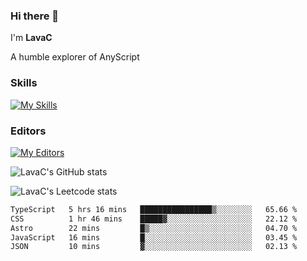 ### Hi there 👋
I'm **LavaC**

A humble explorer of AnyScript

### Skills
[![My Skills](https://skillicons.dev/icons?i=js,ts,vue,nodejs,nuxtjs,astro,solidjs,tailwind)](https://skillicons.dev)

### Editors
[![My Editors](https://skillicons.dev/icons?i=neovim,vscode)](https://skillicons.dev)

![LavaC's GitHub stats](https://github-readme-stats.vercel.app/api?username=LavaCxx&show_icons=true&theme=synthwave)

![LavaC's Leetcode stats](https://leetcard.jacoblin.cool/LavaC?theme=nord&font=Amiko&ext=activity&site=cn)

<!--START_SECTION:waka-->

```txt
TypeScript   5 hrs 16 mins   ████████████████▒░░░░░░░░   65.66 %
CSS          1 hr 46 mins    █████▓░░░░░░░░░░░░░░░░░░░   22.12 %
Astro        22 mins         █▒░░░░░░░░░░░░░░░░░░░░░░░   04.70 %
JavaScript   16 mins         █░░░░░░░░░░░░░░░░░░░░░░░░   03.45 %
JSON         10 mins         ▓░░░░░░░░░░░░░░░░░░░░░░░░   02.13 %
```

<!--END_SECTION:waka-->
